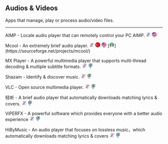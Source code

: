 ## Audios & Videos

Apps that manage, play or process audio/video files.

---

AIMP - Locale audio player that can remotely control your PC AIMP. ![](../assets/free.png) ![](../assets/united-states.png)

Mcool - An extremely brief audio player. ![](../assets/free.png) ![](../assets/china.png) ![](../assets/united-states.png) [![](../assets/open-source-icon.png "MIT@SourceForge: https://sourceforge.net/projects/mcool/")](https://sourceforge.net/projects/mcool/)

MX Player - A powerful multimedia player that supports multi-thread decoding & multiple subtitle formats. ![](../assets/free.png) ![](../assets/earth-globe.png)

Shazam - Identify & discover music. ![](../assets/free.png) ![](../assets/earth-globe.png)

VLC - Open source multimedia player. ![](../assets/free.png) ![](../assets/earth-globe.png)

轻听 - A brief audio player that automatically downloads matching lyrics & covers. ![](../assets/free.png) ![](../assets/earth-globe.png)

ViPERFX - A powerful software which provides everyone with a better audio experience ![](../assets/free.png) ![](../assets/earth-globe.png)

HiByMusic - An audio player that focuses on lossless music，which automatically downloads matching lyrics & covers ![](../assets/free.png) ![](../assets/earth-globe.png)
